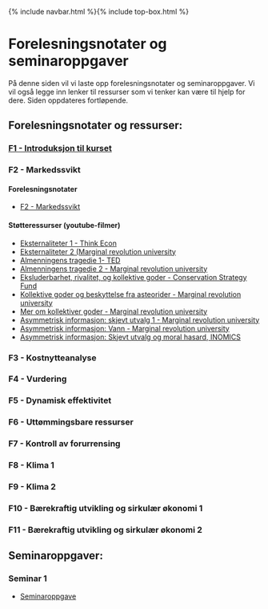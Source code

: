 {% include navbar.html %}{% include top-box.html %}
# Forelesningsnotater og seminaroppgaver
På denne siden vil vi laste opp forelesningsnotater og seminaroppgaver. Vi vil også legge inn lenker til ressurser som vi tenker kan være til hjelp for dere. Siden oppdateres fortløpende.

## Forelesningsnotater og ressurser:

### [F1 - Introduksjon til kurset](https://uit-sok-2302-H25.github.io/assets/F1_sok2302_h25.pdf)

### F2 - Markedssvikt

#### Forelesningsnotater
* [F2 - Markedssvikt](https://uit-sok-2302-H25.github.io/assets/F2_sok2302_h25.pdf)

#### Støtteressurser (youtube-filmer)
* [Eksternaliteter 1 - Think Econ](https://www.youtube.com/watch?v=tVX_BSV-h-E)
* [Eksternaliteter 2 (Marginal revolution university](https://www.youtube.com/watch?v=Bi2yqqxPAkk)
* [Almenningens tragedie 1- TED](https://www.youtube.com/watch?v=CxC161GvMPc)
* [Almenningens tragedie 2 - Marginal revolution university](https://www.youtube.com/watch?v=bs2P0wRod8U)
* [Eksluderbarhet, rivalitet, og kollektive goder -  Conservation Strategy Fund](https://www.youtube.com/watch?v=E1v5eRs0_fw)
* [Kollektive goder og beskyttelse fra asteorider -  Marginal revolution university](https://www.youtube.com/watch?v=lLzcW5NG5eA)
* [Mer om kollektiver goder -  Marginal revolution university](https://www.youtube.com/watch?v=hA2z-X31IvI)
* [Asymmetrisk informasjon: skjevt utvalg 1 - Marginal revolution university](https://www.youtube.com/watch?v=sXPXpJ5vMnU)
* [Asymmetrisk informasjon: Vann - Marginal revolution university](https://www.youtube.com/watch?v=1jwleEv0MYQ)
* [Asymmetrisk informasjon: Skjevt utvalg og moral hasard, INOMICS](https://www.youtube.com/watch?v=39QhA4qCOec)

### F3 - Kostnytteanalyse
### F4 - Vurdering
### F5 - Dynamisk effektivitet
### F6 - Uttømmingsbare ressurser
### F7 - Kontroll av forurrensing
### F8 - Klima 1
### F9 - Klima 2
### F10 - Bærekraftig utvikling og sirkulær økonomi 1
### F11 - Bærekraftig utvikling og sirkulær økonomi 2


## Seminaroppgaver:

### Seminar 1
* [Seminaroppgave](https://uit-sok-2302-H25.github.io/assets/S1_sok_2302.pdf)

